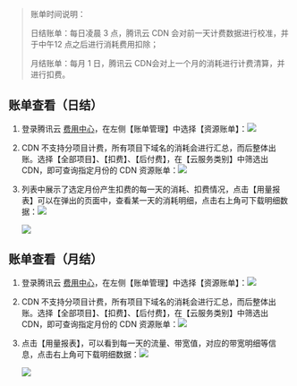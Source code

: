 > 账单时间说明：
>
> 日结账单：每日凌晨 3 点，腾讯云 CDN 会对前一天计费数据进行校准，并于中午12 点之后进行消耗费用扣除；
>
> 月结账单：每月 1 日，腾讯云 CDN会对上一个月的消耗进行计费清算，并进行扣费。

## 账单查看（日结）

1. 登录腾讯云 [费用中心](https://console.cloud.tencent.com/account)，在左侧【账单管理】中选择【资源账单】：![](https://mc.qcloudimg.com/static/img/1be2cf1a9d11aaf425e792eb70527f50/bill-1.png)

2. CDN 不支持分项目计费，所有项目下域名的消耗会进行汇总，而后整体出账。选择【全部项目】、【扣费】、【后付费】，在【云服务类别】中筛选出 CDN，即可查询指定月份的 CDN 资源账单：![](https://mc.qcloudimg.com/static/img/3ac7f69c71128809c2e3604c6e9f2f91/bill-2.png)

3. 列表中展示了选定月份产生扣费的每一天的消耗、扣费情况，点击【用量报表】可以在弹出的页面中，查看某一天的消耗明细，点击右上角可下载明细数据：![](https://mc.qcloudimg.com/static/img/2737630712a773ac127115d458d7aab5/bill-5.png)

   ![](https://mc.qcloudimg.com/static/img/f55862adec956c182b79f40d0bd44580/bill-6.png)


## 账单查看（月结）

1. 登录腾讯云 [费用中心](https://console.cloud.tencent.com/account)，在左侧【账单管理】中选择【资源账单】：![](https://mc.qcloudimg.com/static/img/1be2cf1a9d11aaf425e792eb70527f50/bill-1.png)

2. CDN 不支持分项目计费，所有项目下域名的消耗会进行汇总，而后整体出账。选择【全部项目】、【扣费】、【后付费】，在【云服务类别】中筛选出 CDN，即可查询指定月份的 CDN 资源账单：![](https://mc.qcloudimg.com/static/img/3ac7f69c71128809c2e3604c6e9f2f91/bill-2.png)

3. 点击【用量报表】，可以看到每一天的流量、带宽值，对应的带宽明细等信息，点击右上角可下载明细数据：![](https://mc.qcloudimg.com/static/img/e1e529c4e8aa5f48dee1dea9f66c3272/bill-3.png)

   ![](https://mc.qcloudimg.com/static/img/bc74dde9afdd6cf340bb01bd14029eff/bill-4.png)


